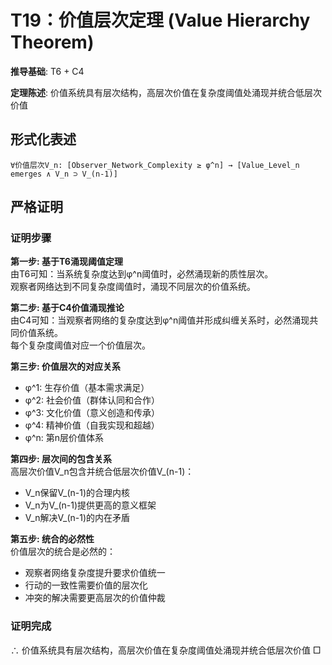 # T19：价值层次定理 (Value Hierarchy Theorem)  

**推导基础**: T6 + C4  

**定理陈述**: 价值系统具有层次结构，高层次价值在复杂度阈值处涌现并统合低层次价值  

## 形式化表述  
```  
∀价值层次V_n: [Observer_Network_Complexity ≥ φ^n] → [Value_Level_n emerges ∧ V_n ⊃ V_(n-1)]  
```  

## 严格证明  

### 证明步骤  

**第一步: 基于T6涌现阈值定理**  
由T6可知：当系统复杂度达到φ^n阈值时，必然涌现新的质性层次。  
观察者网络达到不同复杂度阈值时，涌现不同层次的价值系统。  

**第二步: 基于C4价值涌现推论**  
由C4可知：当观察者网络的复杂度达到φ^n阈值并形成纠缠关系时，必然涌现共同价值系统。  
每个复杂度阈值对应一个价值层次。  

**第三步: 价值层次的对应关系**  
- φ^1: 生存价值（基本需求满足）  
- φ^2: 社会价值（群体认同和合作）  
- φ^3: 文化价值（意义创造和传承）  
- φ^4: 精神价值（自我实现和超越）  
- φ^n: 第n层价值体系  

**第四步: 层次间的包含关系**  
高层次价值V_n包含并统合低层次价值V_(n-1)：  
- V_n保留V_(n-1)的合理内核  
- V_n为V_(n-1)提供更高的意义框架  
- V_n解决V_(n-1)的内在矛盾  

**第五步: 统合的必然性**  
价值层次的统合是必然的：  
- 观察者网络复杂度提升要求价值统一  
- 行动的一致性需要价值的层次化  
- 冲突的解决需要更高层次的价值仲裁  

### 证明完成  
∴ 价值系统具有层次结构，高层次价值在复杂度阈值处涌现并统合低层次价值 □  